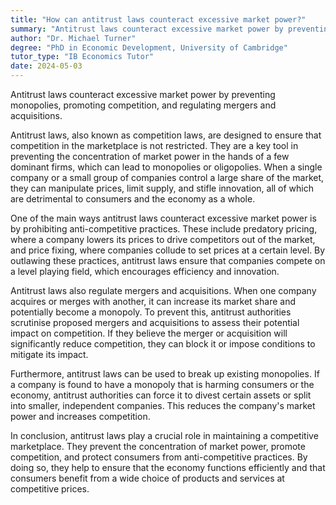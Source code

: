 ```yaml
---
title: "How can antitrust laws counteract excessive market power?"
summary: "Antitrust laws counteract excessive market power by preventing monopolies, promoting competition, and regulating mergers and acquisitions."
author: "Dr. Michael Turner"
degree: "PhD in Economic Development, University of Cambridge"
tutor_type: "IB Economics Tutor"
date: 2024-05-03
---
```


Antitrust laws counteract excessive market power by preventing monopolies, promoting competition, and regulating mergers and acquisitions.

Antitrust laws, also known as competition laws, are designed to ensure that competition in the marketplace is not restricted. They are a key tool in preventing the concentration of market power in the hands of a few dominant firms, which can lead to monopolies or oligopolies. When a single company or a small group of companies control a large share of the market, they can manipulate prices, limit supply, and stifle innovation, all of which are detrimental to consumers and the economy as a whole.

One of the main ways antitrust laws counteract excessive market power is by prohibiting anti-competitive practices. These include predatory pricing, where a company lowers its prices to drive competitors out of the market, and price fixing, where companies collude to set prices at a certain level. By outlawing these practices, antitrust laws ensure that companies compete on a level playing field, which encourages efficiency and innovation.

Antitrust laws also regulate mergers and acquisitions. When one company acquires or merges with another, it can increase its market share and potentially become a monopoly. To prevent this, antitrust authorities scrutinise proposed mergers and acquisitions to assess their potential impact on competition. If they believe the merger or acquisition will significantly reduce competition, they can block it or impose conditions to mitigate its impact.

Furthermore, antitrust laws can be used to break up existing monopolies. If a company is found to have a monopoly that is harming consumers or the economy, antitrust authorities can force it to divest certain assets or split into smaller, independent companies. This reduces the company's market power and increases competition.

In conclusion, antitrust laws play a crucial role in maintaining a competitive marketplace. They prevent the concentration of market power, promote competition, and protect consumers from anti-competitive practices. By doing so, they help to ensure that the economy functions efficiently and that consumers benefit from a wide choice of products and services at competitive prices.
    